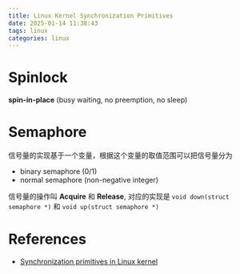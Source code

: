 ```yaml
---
title: Linux Kernel Synchronization Primitives
date: 2025-01-14 11:38:43
tags: linux
categories: linux
---
```


# Spinlock

**spin-in-place** (busy waiting, no preemption, no sleep)

# Semaphore

信号量的实现基于一个变量，根据这个变量的取值范围可以把信号量分为

- binary semaphore (0/1)
- normal semaphore (non-negative integer)

信号量的操作叫 **Acquire** 和 **Release**, 对应的实现是 `void down(struct semaphore *)` 和 `void up(struct semaphore *)`

# References

- [Synchronization primitives in Linux kernel](https://0xax.gitbooks.io/linux-insides/content/SyncPrim/)